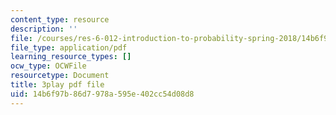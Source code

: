 ```yaml
---
content_type: resource
description: ''
file: /courses/res-6-012-introduction-to-probability-spring-2018/14b6f97b86d7978a595e402cc54d08d8_YIZd23zGV3M.pdf
file_type: application/pdf
learning_resource_types: []
ocw_type: OCWFile
resourcetype: Document
title: 3play pdf file
uid: 14b6f97b-86d7-978a-595e-402cc54d08d8
---
```

